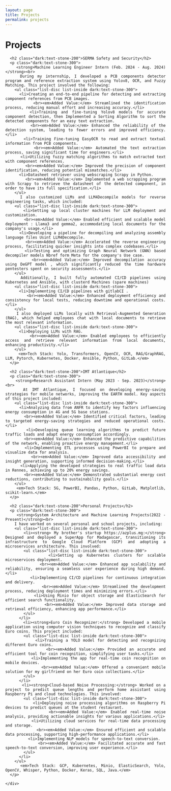 ```yaml
---
layout: page
title: Projects
permalink: projects
---
```


<div style="text-align: justify">
  <h1 class="dark:text-stone-200">Projects</h1>

  <section id="projects">
    <div class="project-content">

      <h2 class="dark:text-stone-200">SERMA Safety and Security</h2>
      <p class="dark:text-stone-300">
        <strong>Machine Learning Engineer Intern (Feb. 2024 - Aug. 2024)</strong><br>
        During my internship, I developed a PCB components detector program and reference extraction system using Yolov8, OCR, and Fuzzy Matching. This project involved the following:
        <ul class="list-disc list-inside dark:text-stone-300">
          <li>Creating an end-to-end pipeline for detecting and extracting component references from PCB images.
            <br><em>Added Value:</em> Streamlined the identification process, reducing manual effort and increasing accuracy.</li>
          <li>Training and fine-tuning Yolov8 models for accurate component detection, then Implemented a Sorting Algorithm to sort the detected components for an easy text extraction.
            <br><em>Added Value:</em> Enhanced the reliability of the detection system, leading to fewer errors and improved efficiency.</li>
          <li>Training Fine-tuning EasyOCR to read and extract textual information from PCB components.
            <br><em>Added Value:</em> Automated the text extraction process, saving significant time for engineers.</li>
          <li>Utilizing fuzzy matching algorithms to match extracted text with component references.
            <br><em>Added Value:</em> Improved the precision of component identification, reducing potential mismatches.</li>
          <li>Datasheet retriever using webscraping Scrapy in Python.
            <br><em>Added Value:</em> Implemented a web scrapping program with Scrapy to retrieve the datasheet of the detected component, in order to have its full specification.</li>
        </ul>
        I also customized LLMs and LLM4Decompile models for reverse engineering tasks, which included:
        <ul class="list-disc list-inside dark:text-stone-300">
          <li>Setting up local cluster machines for LLM deployment and customization.
            <br><em>Added Value:</em> Enabled efficient and scalable model deployment : Llama3 and gemma2, accommodating local documents for the company's usage.</li>
          <li>Developing a pipeline for decompiling and analyzing assembly language files Usint LLM4Decompile.
            <br><em>Added Value:</em> Accelerated the reverse engineering process, facilitating quicker insights into complex codebases.</li>
          <li>Testing and optimizing Graph Neural Network (GNN) based decompiler models Nbref form Meta for the company's Use case.
            <br><em>Added Value:</em> Improved decompilation accuracy using DeGPT model , which significantly reduced the time hardware pentesters spent on security assessments.</li>
        </ul>
        Additionally, I built fully automated CI/CD pipelines using Kubernetes and Ansible, with clusterd Machines (spare machines)
        <ul class="list-disc list-inside dark:text-stone-300">
          <li>Implementing CI/CD pipelines with gitlabCI .
            <br><em>Added Value:</em> Enhanced deployment efficiency and consistency for local tests, reducing downtime and operational costs.</li>
        </ul>
        I also deployed LLMs locally with Retrieval-Augmented Generation (RAG), which helped employees chat with local documents to retrieve the most relevant information.
        <ul class="list-disc list-inside dark:text-stone-300">
          <li>Deploying LLMs with RAG.
            <br><em>Added Value:</em> Enabled employees to efficiently access and retrieve relevant information from local documents, enhancing productivity.</li>
        </ul>
        <em>Tech Stack: Yolo, Transformers, OpenCV, OCR, RAG/GraphRAG, LLM, Pytorch, Kubernetes, Docker, Ansible, Python, GitLab.</em>
      </p>

      <h2 class="dark:text-stone-200">IMT Atlantique</h2>
      <p class="dark:text-stone-300">
        <strong>Research Assistant Intern (May 2023 - Sep. 2023)</strong><br>
        At IMT Atlantique, I focused on developing energy-saving strategies for mobile networks, improving the EARTH model. Key aspects of this project included:
        <ul class="list-disc list-inside dark:text-stone-300">
          <li>Analyzing data from ANFR to identify key factors influencing energy consumption in 4G and 5G base stations.
            <br><em>Added Value:</em> Identified critical factors, leading to targeted energy-saving strategies and reduced operational costs.</li>
          <li>Developing queue learning algorithms to predict future traffic loads and adapt energy consumption accordingly.
            <br><em>Added Value:</em> Enhanced the predictive capabilities of the network, enabling proactive energy management.</li>
          <li>Implementing ETL processes using PowerBI to prepare and visualize data for analysis.
            <br><em>Added Value:</em> Improved data accessibility and insight generation, supporting informed decision-making.</li>
          <li>Applying the developed strategies to real traffic load data in Rennes, achieving up to 20% energy savings.
            <br><em>Added Value:</em> Demonstrated substantial energy cost reductions, contributing to sustainability goals.</li>
        </ul>
        <em>Tech Stack: 5G, PowerBI, Pandas, Python, GitLab, Matplotlib, scikit-learn.</em>
      </p>

      <h2 class="dark:text-stone-200">Personal Projects</h2>
      <p class="dark:text-stone-300">
        <strong>System Architecture and Machine Learning Projects(2022 - Present)</strong><br>
        I have worked on several personal and school projects, including:
        <ul class="list-disc list-inside dark:text-stone-300">
          <li><strong> My brother's startup https://azplus.mg:</strong> Designed and deployed a SuperApp for Madagascar, transitioning its infrastructure to Google Cloud Platform (GCP) and adopting a microservices architecture. This involved:
            <ul class="list-disc list-inside dark:text-stone-300">
              <li>Setting up Kubernetes clusters for scalable microservices deployment.
                <br><em>Added Value:</em> Enhanced app scalability and reliability, ensuring a seamless user experience during high demand.</li>
              <li>Implementing CI/CD pipelines for continuous integration and delivery.
                <br><em>Added Value:</em> Streamlined the development process, reducing deployment times and minimizing errors.</li>
              <li>Using Minio for object storage and ElasticSearch for efficient search functionality.
                <br><em>Added Value:</em> Improved data storage and retrieval efficiency, enhancing app performance.</li>
            </ul>
          </li>
          <li><strong>Euro Coin Recognizer:</strong> Developed a mobile application using computer vision techniques to recognize and classify Euro coins. This project included:
            <ul class="list-disc list-inside dark:text-stone-300">
              <li>Training a YOLO model for detecting and recognizing different Euro coins.
                <br><em>Added Value:</em> Provided an accurate and efficient tool for coin recognition, simplifying user tasks.</li>
              <li>Implementing the app for real-time coin recognition on mobile devices.
                <br><em>Added Value:</em> Offered a convenient mobile solution for my girlfriend on her Euro coin collections.</li>
            </ul>
          </li>
          <li><strong>Cloud-based Noise Processing:</strong> Worked on a project to predict queue lengths and perform home assistant using Raspberry Pi and cloud technologies. This involved:
            <ul class="list-disc list-inside dark:text-stone-300">
              <li>Deploying noise processing algorithms on Raspberry Pi devices to predict queues at the student restaurant.
                <br><em>Added Value:</em> Enabled real-time noise analysis, providing actionable insights for various applications.</li>
              <li>Utilizing cloud services for real-time data processing and storage.
                <br><em>Added Value:</em> Ensured efficient and scalable data processing, supporting high-performance applications.</li>
              <li>Implementing NLP models for speech-to-text conversion.
                <br><em>Added Value:</em> Facilitated accurate and fast speech-to-text conversion, improving user experience.</li>
            </ul>
          </li>
        </ul>
        <em>Tech Stack: GCP, Kubernetes, Minio, ElasticSearch, Yolo, OpenCV, Whisper, Python, Docker, Keras, SQL, Java.</em>
      </p>

    </div>
  </section>
</div>
